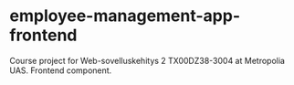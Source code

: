 # employee-management-app-frontend
Course project for Web-sovelluskehitys 2 TX00DZ38-3004 at Metropolia UAS. Frontend component.
